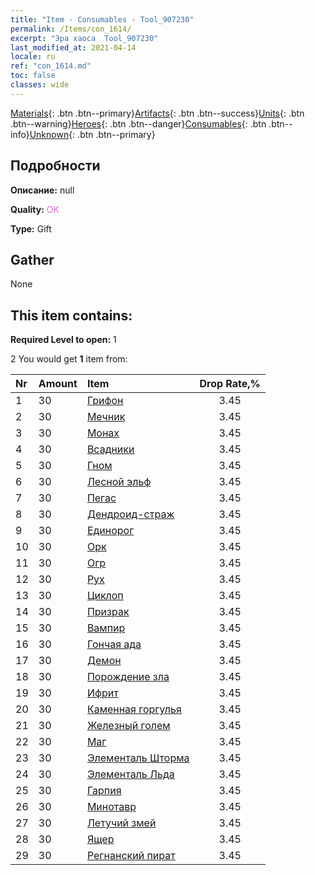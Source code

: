 ```yaml
---
title: "Item - Consumables - Tool_907230"
permalink: /Items/con_1614/
excerpt: "Эра хаоса  Tool_907230"
last_modified_at: 2021-04-14
locale: ru
ref: "con_1614.md"
toc: false
classes: wide
---
```

 [Materials](/ru/Items/){: .btn .btn--primary}[Artifacts](/ru/Items/Artifacts/){: .btn .btn--success}[Units](/ru/Items/Units/){: .btn .btn--warning}[Heroes](/ru/Items/Heroes/){: .btn .btn--danger}[Consumables](/ru/Items/Consumables/){: .btn .btn--info}[Unknown](/ru/Items/Unknown/){: .btn .btn--primary}

## Подробности
 **Описание:** null

 **Quality:** <span style="color: #DA70D6">OK</span>

 **Type:** Gift

## Gather

  None

## This item contains:

 **Required Level to open:** 1

 2 You would get **1** item  from:

  | Nr | Amount |     Item    | Drop Rate,% |
  |:---|:-------|:------------|:---------:|
  | 1 | 30 | [Грифон](/ru/Items/unt_192/) | 3.45 | 
  | 2 | 30 | [Мечник](/ru/Items/unt_193/) | 3.45 | 
  | 3 | 30 | [Монах](/ru/Items/unt_194/) | 3.45 | 
  | 4 | 30 | [Всадники](/ru/Items/unt_195/) | 3.45 | 
  | 5 | 30 | [Гном](/ru/Items/unt_200/) | 3.45 | 
  | 6 | 30 | [Лесной эльф](/ru/Items/unt_201/) | 3.45 | 
  | 7 | 30 | [Пегас](/ru/Items/unt_202/) | 3.45 | 
  | 8 | 30 | [Дендроид-страж](/ru/Items/unt_203/) | 3.45 | 
  | 9 | 30 | [Единорог](/ru/Items/unt_204/) | 3.45 | 
  | 10 | 30 | [Орк](/ru/Items/unt_219/) | 3.45 | 
  | 11 | 30 | [Огр](/ru/Items/unt_220/) | 3.45 | 
  | 12 | 30 | [Рух](/ru/Items/unt_221/) | 3.45 | 
  | 13 | 30 | [Циклоп](/ru/Items/unt_222/) | 3.45 | 
  | 14 | 30 | [Призрак](/ru/Items/unt_210/) | 3.45 | 
  | 15 | 30 | [Вампир](/ru/Items/unt_211/) | 3.45 | 
  | 16 | 30 | [Гончая ада](/ru/Items/unt_228/) | 3.45 | 
  | 17 | 30 | [Демон](/ru/Items/unt_229/) | 3.45 | 
  | 18 | 30 | [Порождение зла](/ru/Items/unt_230/) | 3.45 | 
  | 19 | 30 | [Ифрит](/ru/Items/unt_231/) | 3.45 | 
  | 20 | 30 | [Каменная горгулья](/ru/Items/unt_236/) | 3.45 | 
  | 21 | 30 | [Железный голем](/ru/Items/unt_237/) | 3.45 | 
  | 22 | 30 | [Маг](/ru/Items/unt_238/) | 3.45 | 
  | 23 | 30 | [Элементаль Шторма](/ru/Items/unt_263/) | 3.45 | 
  | 24 | 30 | [Элементаль Льда](/ru/Items/unt_264/) | 3.45 | 
  | 25 | 30 | [Гарпия](/ru/Items/unt_245/) | 3.45 | 
  | 26 | 30 | [Минотавр](/ru/Items/unt_248/) | 3.45 | 
  | 27 | 30 | [Летучий змей](/ru/Items/unt_255/) | 3.45 | 
  | 28 | 30 | [Ящер](/ru/Items/unt_254/) | 3.45 | 
  | 29 | 30 | [Регнанский пират](/ru/Items/unt_273/) | 3.45 | 
